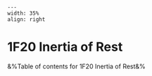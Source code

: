 
```{figure} /figures/busy.png
---
width: 35%
align: right
```
# 1F20 Inertia of Rest

&%Table of contents for 1F20 Inertia of Rest&%